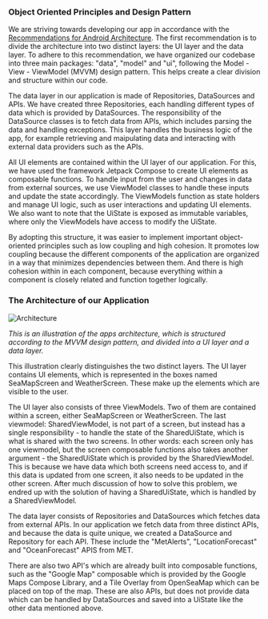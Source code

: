 ### Object Oriented Principles and Design Pattern

We are striving towards developing our app in accordance with the [Recommendations for Android Architecture](https://developer.android.com/topic/architecture/recommendations). The first recommendation is to divide the architecture into two distinct layers: the UI layer and the data layer. To adhere to this recommendation, we have organized our codebase into three main packages: "data", "model" and "ui", following the Model - View - ViewModel (MVVM) design pattern. This helps create a clear division and structure within our code.

The data layer in our application is made of Repositories, DataSources and APIs. We have created three Repositories, each handling different types of data which is provided by DataSources. The responsibility of the DataSource classes is to fetch data from APIs, which includes parsing the data and handling exceptions. This layer handles the business logic of the app, for example retrieving and maipulating data and interacting with external data providers such as the APIs. 

All UI elements are contained within the UI layer of our application. For this, we have used the framework Jetpack Compose to create UI elements as composable functions. To handle input from the user and changes in data from external sources, we use ViewModel classes to handle these inputs and update the state accordingly. The ViewModels function as state holders and manage UI logic, such as user interactions and updating UI elements. We also want to note that the UiState is exposed as immutable variables, where only the ViewModels have access to modify the UiState.

By adopting this structure, it was easier to implement important object-oriented principles such as low coupling and high cohesion. It promotes low coupling because the different components of the application are organized in a way that minimizes dependencies between them. And there is high cohesion within in each component, because everything within a component is closely related and function together logically.

### The Architecture of our Application


![Architecture](https://media.github.uio.no/user/9545/files/68aaf943-7fc6-4194-b875-12c184671116)


*This is an illustration of the apps architecture, which is structured according to the MVVM design pattern, and divided into a UI layer and a data layer.*

This illustration clearly distinguishes the two distinct layers. The UI layer contains UI elements, which is represented in the boxes named SeaMapScreen and WeatherScreen. These make up the elements which are visible to the user. 

The UI layer also consists of three ViewModels. Two of them are contained within a screen, either SeaMapScreen or WeatherScreen. The last viewmodel: SharedViewModel, is not part of a screen, but instead has a single responsibility - to handle the state of the SharedUiState, which is what is shared with the two screens. In other words: each screen only has one viewmodel, but the screen composable functions also takes another argument - the SharedUiState which is provided by the SharedViewModel. This is because we have data which both screens need access to, and if this data is updated from one screen, it also needs to be updated in the other screen. After much discussion of how to solve this problem, we endred up with the solution of having a SharedUiState, which is handled by a SharedViewModel.

The data layer consists of Repositories and DataSources which fetches data from external APIs. In our application we fetch data from three distinct APIs, and because the data is quite unique, we created a DataSource and Repository for each API. These include the  "MetAlerts", "LocationForecast" and "OceanForecast" APIS from MET. 

There are also two API's which are already built into composable functions, such as the "Google Map" composable which is provided by the Google Maps Compose Library, and a Tile Overlay from OpenSeaMap which can be placed on top of the map. These are also APIs, but does not provide data which can be handled by DataSources and saved into a UiState like the other data mentioned above. 

